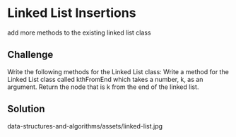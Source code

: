 # Linked List Insertions
add more methods to the existing linked list class

## Challenge
Write the following methods for the Linked List class:
Write a method for the Linked List class called kthFromEnd which takes a number, k, as an argument. Return the node that is k from the end of the linked list.

## Solution
data-structures-and-algorithms/assets/linked-list.jpg

